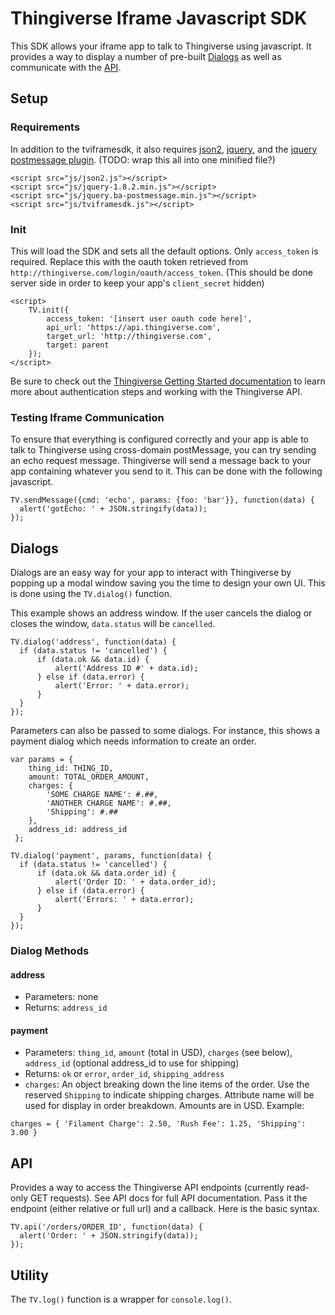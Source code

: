 Thingiverse Iframe Javascript SDK
=================================

This SDK allows your iframe app to talk to Thingiverse using javascript. It provides a way to display a number of pre-built [Dialogs](#dialogs) as well as communicate with the [API](#api).

Setup
-----

### Requirements

In addition to the tviframesdk, it also requires [json2](https://github.com/douglascrockford/JSON-js), [jquery](http://jquery.com/), and the [jquery postmessage plugin](https://github.com/cowboy/jquery-postmessage). (TODO: wrap this all into one minified file?)

    <script src="js/json2.js"></script>
    <script src="js/jquery-1.8.2.min.js"></script>
    <script src="js/jquery.ba-postmessage.min.js"></script>
    <script src="js/tviframesdk.js"></script>

### Init

This will load the SDK and sets all the default options. Only `access_token` is required. Replace this with the oauth token retrieved from `http://thingiverse.com/login/oauth/access_token`. (This should be done server side in order to keep your app's `client_secret` hidden)

    <script>
        TV.init({
            access_token: '[insert user oauth code here]',
            api_url: 'https://api.thingiverse.com',
            target_url: 'http://thingiverse.com',
            target: parent
        });
    </script>

Be sure to check out the [Thingiverse Getting Started documentation](http://www.thingiverse.com/developers/getting-started) to learn more about authentication steps and working with the Thingiverse API.

### Testing Iframe Communication

To ensure that everything is configured correctly and your app is able to talk to Thingiverse using cross-domain postMessage, you can try sending an echo request message. Thingiverse will send a message back to your app containing whatever you send to it. This can be done with the following javascript.

    TV.sendMessage({cmd: 'echo', params: {foo: 'bar'}}, function(data) {
      alert('gotEcho: ' + JSON.stringify(data));
    });

Dialogs
-------

Dialogs are an easy way for your app to interact with Thingiverse by popping up a modal window saving you the time to design your own UI. This is done using the `TV.dialog()` function.

This example shows an address window. If the user cancels the dialog or closes the window, `data.status` will be `cancelled`.

    TV.dialog('address', function(data) {
      if (data.status != 'cancelled') {
          if (data.ok && data.id) {
              alert('Address ID #' + data.id);
          } else if (data.error) {
              alert('Error: ' + data.error);
          }
      }
    });

Parameters can also be passed to some dialogs. For instance, this shows a payment dialog which needs information to create an order.
    
    var params = {
        thing_id: THING_ID,
        amount: TOTAL_ORDER_AMOUNT,
        charges: {
            'SOME CHARGE NAME': #.##,
            'ANOTHER CHARGE NAME': #.##,
            'Shipping': #.##
        },
        address_id: address_id
     };
    
    TV.dialog('payment', params, function(data) {
      if (data.status != 'cancelled') {
          if (data.ok && data.order_id) {
              alert('Order ID: ' + data.order_id);
          } else if (data.error) {
              alert('Errors: ' + data.error);
          }
      }
    });

### Dialog Methods

#### address

* Parameters: none
* Returns: `address_id`

#### payment

* Parameters: `thing_id`, `amount` (total in USD), `charges` (see below), `address_id` (optional address_id to use for shipping)
* Returns: `ok` or `error`, `order_id`, `shipping_address`
* `charges`: An object breaking down the line items of the order. Use the reserved `Shipping` to indicate shipping charges. Attribute name will be used for display in order breakdown. Amounts are in USD. Example:

`charges = {
    'Filament Charge': 2.50,
    'Rush Fee': 1.25,
    'Shipping': 3.00
}`

API
---

Provides a way to access the Thingiverse API endpoints (currently read-only GET requests). See API docs for full API documentation. Pass it the endpoint (either relative or full url) and a callback. Here is the basic syntax.

    TV.api('/orders/ORDER_ID', function(data) {
      alert('Order: ' + JSON.stringify(data));
    });

Utility
-------

The `TV.log()` function is a wrapper for `console.log()`.
